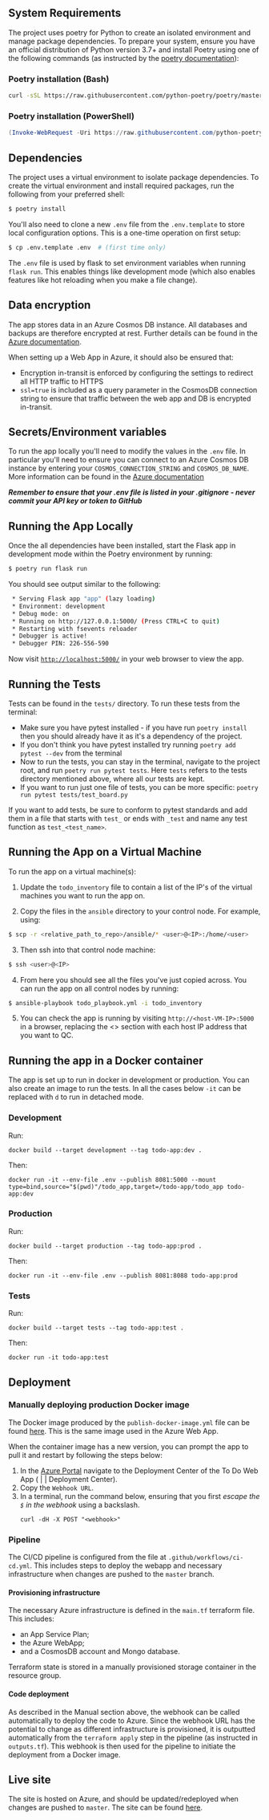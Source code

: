 ## System Requirements

The project uses poetry for Python to create an isolated environment and manage package dependencies. To prepare your system, ensure you have an official distribution of Python version 3.7+ and install Poetry using one of the following commands (as instructed by the [poetry documentation](https://python-poetry.org/docs/#system-requirements)):

### Poetry installation (Bash)

```bash
curl -sSL https://raw.githubusercontent.com/python-poetry/poetry/master/install-poetry.py | python -
```

### Poetry installation (PowerShell)

```powershell
(Invoke-WebRequest -Uri https://raw.githubusercontent.com/python-poetry/poetry/master/install-poetry.py -UseBasicParsing).Content | python -
```

## Dependencies

The project uses a virtual environment to isolate package dependencies. To create the virtual environment and install required packages, run the following from your preferred shell:

```bash
$ poetry install
```

You'll also need to clone a new `.env` file from the `.env.template` to store local configuration options. This is a one-time operation on first setup:

```bash
$ cp .env.template .env  # (first time only)
```

The `.env` file is used by flask to set environment variables when running `flask run`. This enables things like development mode (which also enables features like hot reloading when you make a file change).

## Data encryption

The app stores data in an Azure Cosmos DB instance. All databases and backups are therefore encrypted at rest. Further details can be found in the [Azure documentation](https://learn.microsoft.com/en-us/azure/cosmos-db/database-encryption-at-rest).

When setting up a Web App in Azure, it should also be ensured that:
- Encryption in-transit is enforced by configuring the settings to redirect all HTTP traffic to HTTPS
- `ssl=true` is included as a query parameter in the CosmosDB connection string to ensure that traffic between the web app and DB is encrypted in-transit. 

## Secrets/Environment variables

To run the app locally you'll need to modify the values in the `.env` file. In particular you'll need to ensure you can connect to an Azure Cosmos DB instance by entering your `COSMOS_CONNECTION_STRING` and `COSMOS_DB_NAME`. More information can be found in the [Azure documentation](https://learn.microsoft.com/en-us/azure/cosmos-db/mongodb/connect-account)

***Remember to ensure that your .env file is listed in your .gitignore - never commit your API key or token to GitHub***

## Running the App Locally

Once the all dependencies have been installed, start the Flask app in development mode within the Poetry environment by running:
```bash
$ poetry run flask run
```

You should see output similar to the following:
```bash
 * Serving Flask app "app" (lazy loading)
 * Environment: development
 * Debug mode: on
 * Running on http://127.0.0.1:5000/ (Press CTRL+C to quit)
 * Restarting with fsevents reloader
 * Debugger is active!
 * Debugger PIN: 226-556-590
```
Now visit [`http://localhost:5000/`](http://localhost:5000/) in your web browser to view the app.

## Running the Tests

Tests can be found in the ```tests/``` directory. To run these tests from the terminal:
* Make sure you have pytest installed - if you have run ```poetry install``` then you should already have it as it's a dependency of the project.
* If you don't think you have pytest installed try running ```poetry add pytest --dev``` from the terminal
* Now to run the tests, you can stay in the terminal, navigate to the project root, and run ```poetry run pytest tests```. Here ```tests``` refers to the tests directory mentioned above, where all our tests are kept.
* If you want to run just one file of tests, you can be more specific: ```poetry run pytest tests/test_board.py```

If you want to add tests, be sure to conform to pytest standards and add them in a file that starts with ```test_``` or ends with ```_test``` and name any test function as ```test_<test_name>```.

## Running the App on a Virtual Machine

To run the app on a virtual machine(s):

1. Update the `todo_inventory` file to contain a list of the IP's of the virtual machines you want to run the app on.

2. Copy the files in the `ansible` directory to your control node. For example, using:

```bash
$ scp -r <relative_path_to_repo>/ansible/* <user>@<IP>:/home/<user>
```

3. Then ssh into that control node machine:

```bash
$ ssh <user>@<IP>
```

4. From here you should see all the files you've just copied across. You can run the app on all control nodes by running:

```bash
$ ansible-playbook todo_playbook.yml -i todo_inventory
```

5. You can check the app is running by visiting `http://<host-VM-IP>:5000` in a browser, replacing the <> section with each host IP address that you want to QC.

## Running the app in a Docker container

The app is set up to run in docker in development or production. You can also create an image to run the tests. In all the cases below `-it` can be replaced with `d` to run in detached mode.
 
### Development

Run:

    docker build --target development --tag todo-app:dev .

Then:

    docker run -it --env-file .env --publish 8081:5000 --mount type=bind,source="$(pwd)"/todo_app,target=/todo-app/todo_app todo-app:dev

### Production

Run:

    docker build --target production --tag todo-app:prod .

Then:

    docker run -it --env-file .env --publish 8081:8088 todo-app:prod

### Tests

Run:

    docker build --target tests --tag todo-app:test .

Then:

    docker run -it todo-app:test

## Deployment

### Manually deploying production Docker image

The Docker image produced by the `publish-docker-image.yml` file can be found [here](https://hub.docker.com/r/jackiew104/todo-app). This is the same image used in the Azure Web App.

When the container image has a new version, you can prompt the app to pull it and restart by following the steps below:
1. In the [Azure Portal](https://portal.azure.com/) navigate to the Deployment Center of the To Do Web App (<Resource Group> | <App Service> | Deployment Center).
2. Copy the `Webhook URL`.
3. In a terminal, run the command below, ensuring that you first _escape the `$` in the webhook_ using a backslash.
    ```
    curl -dH -X POST "<webhook>"
    ```

### Pipeline
The CI/CD pipeline is configured from the file at `.github/workflows/ci-cd.yml`. This includes steps to deploy the webapp and necessary infrastructure when changes are pushed to the `master` branch.

#### Provisioning infrastructure
The necessary Azure infrastructure is defined in the `main.tf` terraform file. This includes: 
- an App Service Plan;
- the Azure WebApp;
- and a CosmosDB account and Mongo database.

Terraform state is stored in a manually provisioned storage container in the resource group.

#### Code deployment
As described in the Manual section above, the webhook can be called automatically to deploy the code to Azure. Since the webhook URL has the potential to change as different infrastructure is provisioned, it is outputted automatically from the `terraform apply` step in the pipeline (as instructed in `outputs.tf`). This webhook is then used for the pipeline to initiate the deployment from a Docker image.

## Live site

The site is hosted on Azure, and should be updated/redeployed when changes are pushed to `master`. The site can be found [here](https://dev-terraformed-jsw-todo-app.azurewebsites.net/).
